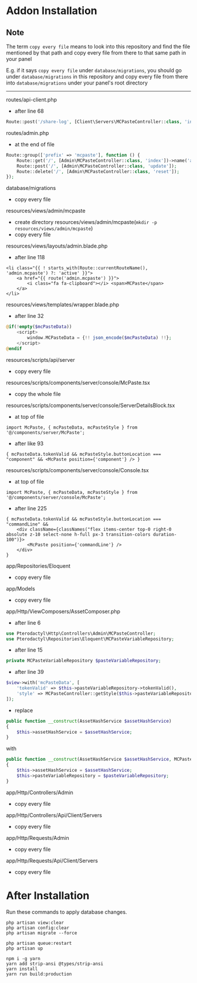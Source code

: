 # Addon Installation

## Note
The term `copy every file` means to look into this repository and find the file mentioned by that path and copy every file from there to that same path in your panel

E.g. if it says `copy every file` under `database/migrations`, you should go under `database/migrations` in this repository and copy every file from there into `database/migrations` under your panel's root directory

---

routes/api-client.php
- after line 68
```php
Route::post('/share-log', [Client\Servers\MCPasteController::class, 'index']);
```

routes/admin.php
- at the end of file
```php
Route::group(['prefix' => 'mcpaste'], function () {
    Route::get('/', [Admin\MCPasteController::class, 'index'])->name('admin.mcpaste');
    Route::post('/', [Admin\MCPasteController::class, 'update']);
    Route::delete('/', [Admin\MCPasteController::class, 'reset']);
});
```

database/migrations
- copy every file

resources/views/admin/mcpaste
- create directory resources/views/admin/mcpaste(`mkdir -p resources/views/admin/mcpaste`)
- copy every file

resources/views/layouts/admin.blade.php
- after line 118
```tsx
<li class="{{ ! starts_with(Route::currentRouteName(), 'admin.mcpaste') ?: 'active' }}">
    <a href="{{ route('admin.mcpaste') }}">
        <i class="fa fa-clipboard"></i> <span>MCPaste</span>
    </a>
</li>
```

resources/views/templates/wrapper.blade.php
- after line 32
```php
@if(!empty($mcPasteData))
    <script>
        window.MCPasteData = {!! json_encode($mcPasteData) !!};
    </script>
@endif
```

resources/scripts/api/server
- copy every file

resources/scripts/components/server/console/McPaste.tsx
- copy the whole file

resources/scripts/components/server/console/ServerDetailsBlock.tsx
- at top of file
```tsx
import McPaste, { mcPasteData, mcPasteStyle } from '@/components/server/McPaste';
```
- after like 93
```tsx
{ mcPasteData.tokenValid && mcPasteStyle.buttonLocation === "component" && <McPaste position={'component'} /> }
```

resources/scripts/components/server/console/Console.tsx
- at top of file
```tsx
import McPaste, { mcPasteData, mcPasteStyle } from '@/components/server/console/McPaste';
```
- after line 225
```tsx
{ mcPasteData.tokenValid && mcPasteStyle.buttonLocation === "commandLine" &&
    <div className={classNames("flex items-center top-0 right-0 absolute z-10 select-none h-full px-3 transition-colors duration-100")}>
        <McPaste position={'commandLine'} />
    </div>
}
```

app/Repositories/Eloquent
- copy every file

app/Models
- copy every file

app/Http/ViewComposers/AssetComposer.php
- after line 6
```php
use Pterodactyl\Http\Controllers\Admin\MCPasteController;
use Pterodactyl\Repositories\Eloquent\MCPasteVariableRepository;
```
- after line 15
```php
private MCPasteVariableRepository $pasteVariableRepository;
```
- after line 39
```php
$view->with('mcPasteData', [
    'tokenValid' => $this->pasteVariableRepository->tokenValid(),
    'style' => MCPasteController::getStyle($this->pasteVariableRepository),
]);
```
- replace
```php
public function __construct(AssetHashService $assetHashService)
{
    $this->assetHashService = $assetHashService;
}
```
with
```php
public function __construct(AssetHashService $assetHashService, MCPasteVariableRepository $pasteVariableRepository)
{
    $this->assetHashService = $assetHashService;
    $this->pasteVariableRepository = $pasteVariableRepository;
}
```

app/Http/Controllers/Admin
- copy every file

app/Http/Controllers/Api/Client/Servers
- copy every file

app/Http/Requests/Admin
- copy every file

app/Http/Requests/Api/Client/Servers
- copy every file

# After Installation

Run these commands to apply database changes.
```
php artisan view:clear
php artisan config:clear
php artisan migrate --force

php artisan queue:restart
php artisan up

npm i -g yarn
yarn add strip-ansi @types/strip-ansi
yarn install
yarn run build:production
```
